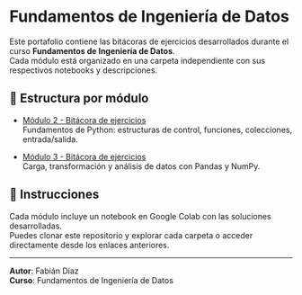 # Fundamentos de Ingeniería de Datos

Este portafolio contiene las bitácoras de ejercicios desarrollados durante el curso **Fundamentos de Ingeniería de Datos**.  
Cada módulo está organizado en una carpeta independiente con sus respectivos notebooks y descripciones.

## 📁 Estructura por módulo

- [Módulo 2 - Bitácora de ejercicios](https://github.com/Fdiazpuga/fundamentos-ingenieria-datos/tree/main/modulo-2)  
  Fundamentos de Python: estructuras de control, funciones, colecciones, entrada/salida.

- [Módulo 3 - Bitácora de ejercicios](https://github.com/Fdiazpuga/fundamentos-ingenieria-datos/tree/main/modulo-3)  
  Carga, transformación y análisis de datos con Pandas y NumPy.

## 🚀 Instrucciones

Cada módulo incluye un notebook en Google Colab con las soluciones desarrolladas.  
Puedes clonar este repositorio y explorar cada carpeta o acceder directamente desde los enlaces anteriores.

---

**Autor**: Fabián Díaz  
**Curso**: Fundamentos de Ingeniería de Datos  
